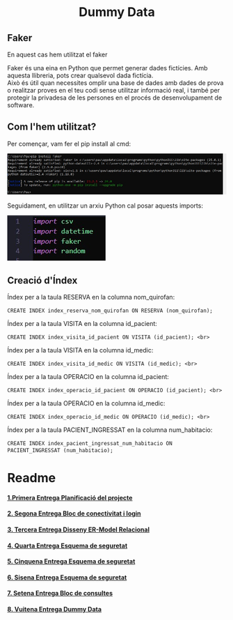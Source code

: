 # <p align="center">  Dummy Data  </p>
Faker
-------------
En aquest cas hem utilitzat el faker

Faker és una eina en Python que permet generar dades fictícies. Amb aquesta llibreria, pots crear qualsevol dada fictícia.
<br>
Això és útil quan necessites omplir una base de dades amb dades de prova o realitzar proves en el teu codi sense utilitzar informació real, i també per protegir la privadesa de les persones en el procés de desenvolupament de software. 



Com l'hem utilitzat?
-----
Per començar, vam fer el pip install al cmd:

![i1](fotos/pip.jpg)

Seguidament, en utilitzar un arxiu Python cal posar aquests imports:

![i2](fotos/imports.jpg)


Creació d'Índex
---------------
Índex per a la taula RESERVA en la columna nom_quirofan:
```
CREATE INDEX index_reserva_nom_quirofan ON RESERVA (nom_quirofan);
```

Índex per a la taula VISITA en la columna id_pacient:
```
CREATE INDEX index_visita_id_pacient ON VISITA (id_pacient); <br>
```

Índex per a la taula VISITA en la columna id_medic:
```
CREATE INDEX index_visita_id_medic ON VISITA (id_medic); <br>
```

Índex per a la taula OPERACIO en la columna id_pacient:
```
CREATE INDEX index_operacio_id_pacient ON OPERACIO (id_pacient); <br>
```

Índex per a la taula OPERACIO en la columna id_medic:
```
CREATE INDEX index_operacio_id_medic ON OPERACIO (id_medic); <br>
```

Índex per a la taula PACIENT_INGRESSAT en la columna num_habitacio:
```
CREATE INDEX index_pacient_ingressat_num_habitacio ON PACIENT_INGRESSAT (num_habitacio);
```

# Readme
#### [1.Primera Entrega Planificació del projecte ](https://github.com/Ruizzy98/Projecte-DAPM/tree/main/1.%20Primera%20Entrega%20Planificaci%C3%B3%20del%20projecte%20(BD%20%2B%20PRG))
#### [2. Segona Entrega Bloc de conectivitat i login](https://github.com/Ruizzy98/Projecte-DAPM/tree/main/2.%20Segona%20Entrega%20Bloc%20de%20conectivitat%20i%20login)
#### [3. Tercera Entrega Disseny ER-Model Relacional](https://github.com/Ruizzy98/Projecte-DAPM/tree/main/3.%20Tercera%20Entrega%20Disseny%20ER-Model%20Relacional)
#### [4. Quarta Entrega Esquema de seguretat](https://github.com/Ruizzy98/Projecte-DAPM/tree/main/4.%20Quarta%20Entrega%20Esquema%20de%20seguretat)
#### [5. Cinquena Entrega Esquema de seguretat](https://github.com/Ruizzy98/Projecte-DAPM/tree/main/5.%20Cinquena%20Entrega%20Bloc%20de%20manteniment)
#### [6. Sisena Entrega Esquema de seguretat](https://github.com/Ruizzy98/Projecte-DAPM/tree/main/6.%20Sisena%20Entrega%20Esquema%20d'alta%20disponibilitat)
#### [7. Setena Entrega Bloc de consultes](https://github.com/Ruizzy98/Projecte-DAPM/tree/main/7.%20Setena%20Entrega%20Bloc%20de%20consultes)
#### [8. Vuitena Entrega Dummy Data](https://github.com/Ruizzy98/Projecte-DAPM/tree/main/8.%20Vuitena%20Entrega%20Dummy%20Data)
